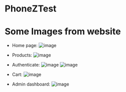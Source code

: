# PhoneZTest

# Some Images from website

- Home page:
![image](https://github.com/TrongBui15012002/PhoneZTest/assets/91036603/875a1740-3a08-4dd4-8623-18e1cf3c157b)

- Products:
![image](https://github.com/TrongBui15012002/PhoneZTest/assets/91036603/5590fd4d-306c-4ed5-ade1-d1cda9819925)

- Authenticate:
![image](https://github.com/TrongBui15012002/PhoneZTest/assets/91036603/f786bb88-e949-4475-afb8-199fb0ef0c06)
![image](https://github.com/TrongBui15012002/PhoneZTest/assets/91036603/2b390069-4198-4a58-8436-928402482308)

- Cart:
![image](https://github.com/TrongBui15012002/PhoneZTest/assets/91036603/032d33a8-660c-4b8d-ba74-4fdd256ba5f0)

- Admin dashboard:
![image](https://github.com/TrongBui15012002/PhoneZTest/assets/91036603/721c6d66-187d-4fb0-8c62-462ec15d9c63)




